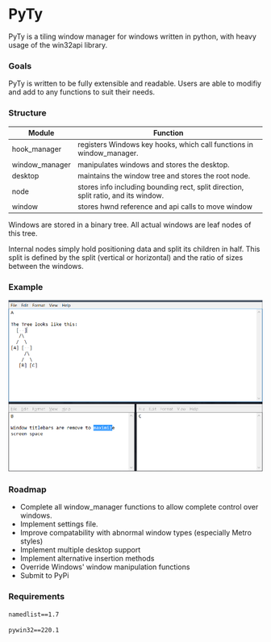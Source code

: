 # PyTy
PyTy is a tiling window manager for windows written in python, with heavy usage of the win32api library.

### Goals
PyTy is written to be fully extensible and readable. 
Users are able to modifiy and add to any functions to suit their needs.

### Structure
|Module|Function|
|------|--------|
hook_manager | registers Windows key hooks, which call functions in window_manager.
window_manager | manipulates windows and stores the desktop.
desktop | maintains the window tree and stores the root node.
node | stores info including bounding rect, split direction, split ratio, and its window.
window | stores hwnd reference and api calls to move window

Windows are stored in a binary tree. All actual windows are leaf nodes of this tree.

Internal nodes simply hold positioning data and split its children in half.
This split is defined by the split (vertical or horizontal) and the ratio of sizes between the windows.

### Example
![Use Example](example.png)

### Roadmap
- Complete all window_manager functions to allow complete control over windows.
- Implement settings file.
- Improve compatability with abnormal window types (especially Metro styles)
- Implement multiple desktop support
- Implement alternative insertion methods
- Override Windows' window manipulation functions
- Submit to PyPi

### Requirements
`namedlist==1.7`

`pywin32==220.1`